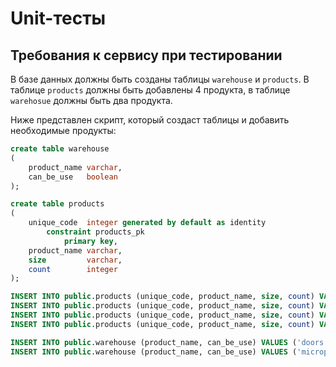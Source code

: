 # Unit-тесты

## Требования к сервису при тестировании
В базе данных должны быть созданы таблицы `warehouse` и `products`.
В таблице `products` должны быть добавлены 4 продукта, в таблице `warehosue`
должны быть два продукта.

Ниже представлен скрипт, который создаст таблицы и добавить необходимые продукты:
```sql
create table warehouse
(
    product_name varchar,
    can_be_use   boolean
);

create table products
(
    unique_code  integer generated by default as identity
        constraint products_pk
            primary key,
    product_name varchar,
    size         varchar,
    count        integer
);

INSERT INTO public.products (unique_code, product_name, size, count) VALUES (1, 'milk', '0.2m', 15);
INSERT INTO public.products (unique_code, product_name, size, count) VALUES (2, 'tables', '1.5m', 20);
INSERT INTO public.products (unique_code, product_name, size, count) VALUES (3, 'doors', '1.8m', 18);
INSERT INTO public.products (unique_code, product_name, size, count) VALUES (4, 'microphones', '0.15m', 4);

INSERT INTO public.warehouse (product_name, can_be_use) VALUES ('doors', true);
INSERT INTO public.warehouse (product_name, can_be_use) VALUES ('microphones', true);
```